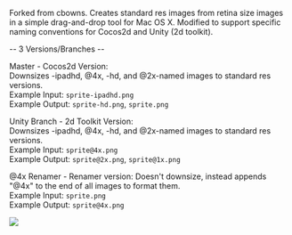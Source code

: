 Forked from cbowns. Creates standard res images from retina size images in a simple drag-and-drop tool for Mac OS X. Modified to support specific naming conventions for Cocos2d and Unity (2d toolkit).

-- 3 Versions/Branches --

Master - Cocos2d Version:  
Downsizes -ipadhd, @4x, -hd, and @2x-named images to standard res versions.  
Example Input: `sprite-ipadhd.png`  
Example Output: `sprite-hd.png`, `sprite.png` 

Unity Branch - 2d Toolkit Version:  
Downsizes -ipadhd, @4x, -hd, and @2x-named images to standard res versions.  
Example Input: `sprite@4x.png`  
Example Output: `sprite@2x.png`, `sprite@1x.png`  

@4x Renamer - Renamer version: 
Doesn't downsize, instead appends "@4x" to the end of all images to format them.  
Example Input: `sprite.png`  
Example Output: `sprite@4x.png`   
  
![](http://i.imgur.com/PZfzHdN.png)

